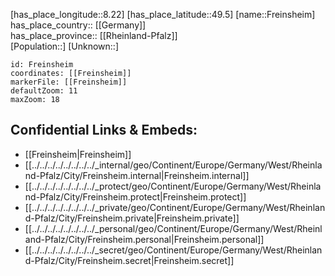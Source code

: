﻿---
location: [49.5,8.22] 
mapzoom: [7,12] 
mapmarker: city 
type: City
tags:
- geo/City


SpocWebEntityId: 30259
isDeleted: false
confidential: public

---
[has_place_longitude::8.22] 
[has_place_latitude::49.5] 
[name::Freinsheim] 
has_place_country:: [[Germany]]  
has_place_province:: [[Rheinland-Pfalz]]  
[Population::] 
[Unknown::] 


```leaflet
id: Freinsheim
coordinates: [[Freinsheim]] 
markerFile: [[Freinsheim]] 
defaultZoom: 11 
maxZoom: 18
```


## Confidential Links & Embeds: 
- [[Freinsheim|Freinsheim]]  
- [[../../../../../../../../_internal/geo/Continent/Europe/Germany/West/Rheinland-Pfalz/City/Freinsheim.internal|Freinsheim.internal]] 
- [[../../../../../../../../_protect/geo/Continent/Europe/Germany/West/Rheinland-Pfalz/City/Freinsheim.protect|Freinsheim.protect]] 
- [[../../../../../../../../_private/geo/Continent/Europe/Germany/West/Rheinland-Pfalz/City/Freinsheim.private|Freinsheim.private]] 
- [[../../../../../../../../_personal/geo/Continent/Europe/Germany/West/Rheinland-Pfalz/City/Freinsheim.personal|Freinsheim.personal]] 
- [[../../../../../../../../_secret/geo/Continent/Europe/Germany/West/Rheinland-Pfalz/City/Freinsheim.secret|Freinsheim.secret]] 
